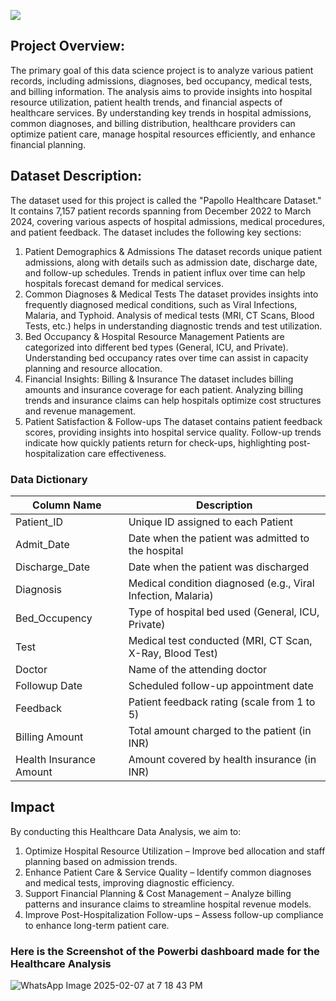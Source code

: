 ![](https://www.teamly.com/blog/wp-content/uploads/2023/04/healthcare-project-management.png)
## Project Overview:
The primary goal of this data science project is to analyze various patient records, including admissions, diagnoses, bed occupancy, medical tests, and billing information. The analysis aims to provide insights into hospital resource utilization, patient health trends, and financial aspects of healthcare services. By understanding key trends in hospital admissions, common diagnoses, and billing distribution, healthcare providers can optimize patient care, manage hospital resources efficiently, and enhance financial planning.
## Dataset Description:
The dataset used for this project is called the "Papollo Healthcare Dataset." It contains 7,157 patient records spanning from December 2022 to March 2024, covering various aspects of hospital admissions, medical procedures, and patient feedback. The dataset includes the following key sections:

1. Patient Demographics & Admissions
The dataset records unique patient admissions, along with details such as admission date, discharge date, and follow-up schedules.
Trends in patient influx over time can help hospitals forecast demand for medical services.
2. Common Diagnoses & Medical Tests
The dataset provides insights into frequently diagnosed medical conditions, such as Viral Infections, Malaria, and Typhoid.
Analysis of medical tests (MRI, CT Scans, Blood Tests, etc.) helps in understanding diagnostic trends and test utilization.
3. Bed Occupancy & Hospital Resource Management
Patients are categorized into different bed types (General, ICU, and Private).
Understanding bed occupancy rates over time can assist in capacity planning and resource allocation.
4. Financial Insights: Billing & Insurance
The dataset includes billing amounts and insurance coverage for each patient.
Analyzing billing trends and insurance claims can help hospitals optimize cost structures and revenue management.
5. Patient Satisfaction & Follow-ups
The dataset contains patient feedback scores, providing insights into hospital service quality.
Follow-up trends indicate how quickly patients return for check-ups, highlighting post-hospitalization care effectiveness.
### Data Dictionary
| Column Name | Description |
| --- | --- |
|Patient_ID | Unique ID assigned to each Patient |
|Admit_Date|Date when the patient was admitted to the hospital|
|Discharge_Date | Date when the patient was discharged |
|Diagnosis | Medical condition diagnosed (e.g., Viral Infection, Malaria) |
|Bed_Occupency | Type of hospital bed used (General, ICU, Private) |
|Test | Medical test conducted (MRI, CT Scan, X-Ray, Blood Test) |
|Doctor | Name of the attending doctor |
|Followup Date| Scheduled follow-up appointment date |
|Feedback | Patient feedback rating (scale from 1 to 5) |
|Billing Amount | Total amount charged to the patient (in INR) |
|Health Insurance Amount | Amount covered by health insurance (in INR) |


## Impact
By conducting this Healthcare Data Analysis, we aim to:
1. Optimize Hospital Resource Utilization – Improve bed allocation and staff planning based on admission trends.
2. Enhance Patient Care & Service Quality – Identify common diagnoses and medical tests, improving diagnostic efficiency.
3. Support Financial Planning & Cost Management – Analyze billing patterns and insurance claims to streamline hospital revenue models.
4. Improve Post-Hospitalization Follow-ups – Assess follow-up compliance to enhance long-term patient care.

### Here is the Screenshot of the Powerbi dashboard made for the Healthcare Analysis

![WhatsApp Image 2025-02-07 at 7 18 43 PM](https://github.com/user-attachments/assets/ce6ca5aa-5086-46be-bf60-a38e3d920474)



